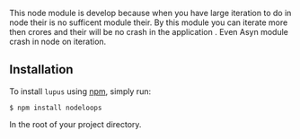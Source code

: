 
This node module is develop because when you have large iteration to do in node their is no sufficent module their. By this module you can iterate more then crores and their will be no crash in the application . Even Asyn module crash in node on iteration.


## Installation

To install `lupus` using [npm](https://www.npmjs.org/), simply run:

```console
$ npm install nodeloops
```

In the root of your project directory.

